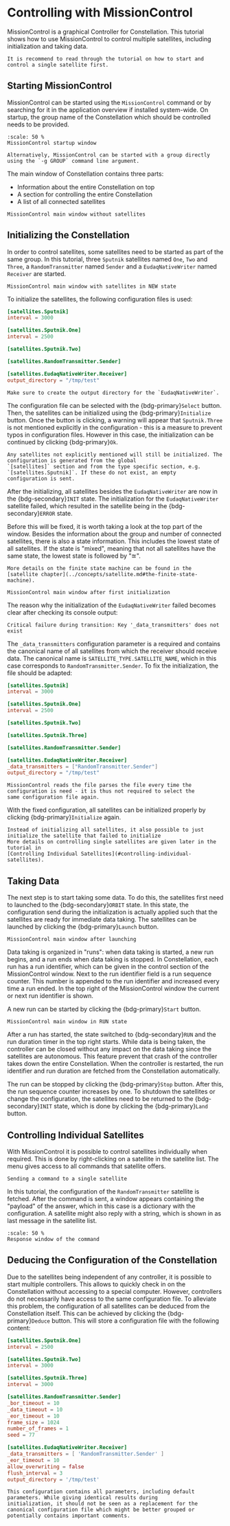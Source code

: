 # Controlling with MissionControl

MissionControl is a graphical Controller for Constellation. This tutorial shows how to use MissionControl to control multiple
satellites, including initialization and taking data.

```{tip}
It is recommend to read through the tutorial on how to start and control a single satellite first.
```

## Starting MissionControl

MissionControl can be started using the `MissionControl` command or by searching for it in the application overview if
installed system-wide. On startup, the group name of the Constellation which should be controlled needs to be provided.

```{figure} missioncontrol_startup.png
:scale: 50 %
MissionControl startup window
```

```{hint}
Alternatively, MissionControl can be started with a group directly using the `-g GROUP` command line argument.
```

The main window of Constellation contains three parts:

- Information about the entire Constellation on top
- A section for controlling the entire Constellation
- A list of all connected satellites

```{figure} missioncontrol_empty.png
MissionControl main window without satellites
```

## Initializing the Constellation

In order to control satellites, some satellites need to be started as part of the same group. In this tutorial,
three `Sputnik` satellites named `One`, `Two` and `Three`, a `RandomTransmitter` named `Sender` and a `EudaqNativeWriter`
named `Receiver` are started.

```{figure} missioncontrol_new.png
MissionControl main window with satellites in NEW state
```

To initialize the satellites, the following configuration files is used:

```toml
[satellites.Sputnik]
interval = 3000

[satellites.Sputnik.One]
interval = 2500

[satellites.Sputnik.Two]

[satellites.RandomTransmitter.Sender]

[satellites.EudaqNativeWriter.Receiver]
output_directory = "/tmp/test"
```

```{important}
Make sure to create the output directory for the `EudaqNativeWriter`.
```

The configuration file can be selected with the {bdg-primary}`Select` button. Then, the satellites can be initialized using
the {bdg-primary}`Initialize` button. Once the button is clicking, a warning will appear that `Sputnik.Three` is not
mentioned explicitly in the configuration - this is a measure to prevent typos in configuration files. However in this case,
the initialization can be continued by clicking {bdg-primary}`Ok`.

```{hint}
Any satellites not explicitly mentioned will still be initialized. The configuration is generated from the global
`[satellites]` section and from the type specific section, e.g. `[satellites.Sputnik]`. If these do not exist, an empty
configuration is sent.
```

After the initializing, all satellites besides the `EudaqNativeWriter` are now in the {bdg-secondary}`INIT` state. The
initialization for the `EudaqNativeWriter` satellite failed, which resulted in the satellite being in the
{bdg-secondary}`ERROR` state.

Before this will be fixed, it is worth taking a look at the top part of the window. Besides the information about the group
and number of connected satellites, there is also a state information. This includes the lowest state of all satellites.
If the state is "mixed", meaning that not all satellites have the same state, the lowest state is followed by "≊".

```{seealso}
More details on the finite state machine can be found in the [satellite chapter](../concepts/satellite.md#the-finite-state-machine).
```

```{figure} missioncontrol_init_first.png
MissionControl main window after first initialization
```

The reason why the initialization of the `EudaqNativeWriter` failed becomes clear after checking its console output:

```{error}
Critical failure during transition: Key '_data_transmitters' does not exist
```

The `_data_transmitters` configuration parameter is a required and contains the canonical name of all satellites from which
the receiver should receive data. The canonical name is `SATELLITE_TYPE.SATELLITE_NAME`, which in this case corresponds to
`RandomTransmitter.Sender`. To fix the initialization, the file should be adapted:

```toml
[satellites.Sputnik]
interval = 3000

[satellites.Sputnik.One]
interval = 2500

[satellites.Sputnik.Two]

[satellites.Sputnik.Three]

[satellites.RandomTransmitter.Sender]

[satellites.EudaqNativeWriter.Receiver]
_data_transmitters = ["RandomTransmitter.Sender"]
output_directory = "/tmp/test"
```

```{hint}
MissionControl reads the file parses the file every time the configuration is need - it is thus not required to select the
same configuration file again.
```

With the fixed configuration, all satellites can be initialized properly by clicking {bdg-primary}`Initialize` again.

```{tip}
Instead of initializing all satellites, it also possible to just initialize the satellite that failed to initialize
More details on controlling single satellites are given later in the tutorial in
[Controlling Individual Satellites](#controlling-individual-satellites).
```

## Taking Data

The next step is to start taking some data. To do this, the satellites first need to launched to the {bdg-secondary}`ORBIT`
state. In this state, the configuration send during the initialization is actually applied such that the satellites are ready
for immediate data taking. The satellites can be launched by clicking the {bdg-primary}`Launch` button.

```{figure} missioncontrol_orbit.png
MissionControl main window after launching
```

Data taking is organized in "runs": when data taking is started, a new run begins, and a run ends when data taking is
stopped. In Constellation, each run has a run identifier, which can be given in the control section of the MissionControl
window. Next to the run identifier field is a run sequence counter. This number is appended to the run identifier and
increased every time a run ended. In the top right of the MissionControl window the current or next run identifier is shown.

A new run can be started by clicking the {bdg-primary}`Start` button.

```{figure} missioncontrol_run.png
MissionControl main window in RUN state
```

After a run has started, the state switched to {bdg-secondary}`RUN` and the run duration timer in the top right starts.
While data is being taken, the controller can be closed without any impact on the data taking since the satellites are
autonomous. This feature prevent that crash of the controller takes down the entire Constellation. When the controller is
restarted, the run identifier and run duration are fetched from the Constellation automatically.

The run can be stopped by clicking the {bdg-primary}`Stop` button. After this, the run sequence counter increases by one.
To shutdown the satellites or change the configuration, the satellites need to be returned to the {bdg-secondary}`INIT`
state, which is done by clicking the {bdg-primary}`Land` button.

## Controlling Individual Satellites

With MissionControl it is possible to control satellites individually when required. This is done by right-clicking on a
satellite in the satellite list. The menu gives access to all commands that satellite offers.

```{figure} missioncontrol_single_command.png
Sending a command to a single satellite
```

In this tutorial, the configuration of the `RandomTransmitter` satellite is fetched. After the command is sent, a window
appears containing the "payload" of the answer, which in this case is a dictionary with the configuration. A satellite
might also reply with a string, which is shown in as last message in the satellite list.

```{figure} missioncontrol_single_response.png
:scale: 50 %
Response window of the command
```

## Deducing the Configuration of the Constellation

Due to the satellites being independent of any controller, it is possible to start multiple controllers. This allows to
quickly check in on the Constellation without accessing to a special computer. However, controllers do not necessarily have
access to the same configuration file. To alleviate this problem, the configuration of all satellites can be deduced from the
Constellation itself. This can be achieved by clicking the {bdg-primary}`Deduce` button. This will store a configuration file
with the following content:

```toml
[satellites.Sputnik.One]
interval = 2500

[satellites.Sputnik.Two]
interval = 3000

[satellites.Sputnik.Three]
interval = 3000

[satellites.RandomTransmitter.Sender]
_bor_timeout = 10
_data_timeout = 10
_eor_timeout = 10
frame_size = 1024
number_of_frames = 1
seed = 77

[satellites.EudaqNativeWriter.Receiver]
_data_transmitters = [ 'RandomTransmitter.Sender' ]
_eor_timeout = 10
allow_overwriting = false
flush_interval = 3
output_directory = '/tmp/test'
```

```{caution}
This configuration contains all parameters, including default parameters. While giving identical results during
initialization, it should not be seen as a replacement for the canonical configuration file which might be better grouped or
potentially contains important comments.
```
